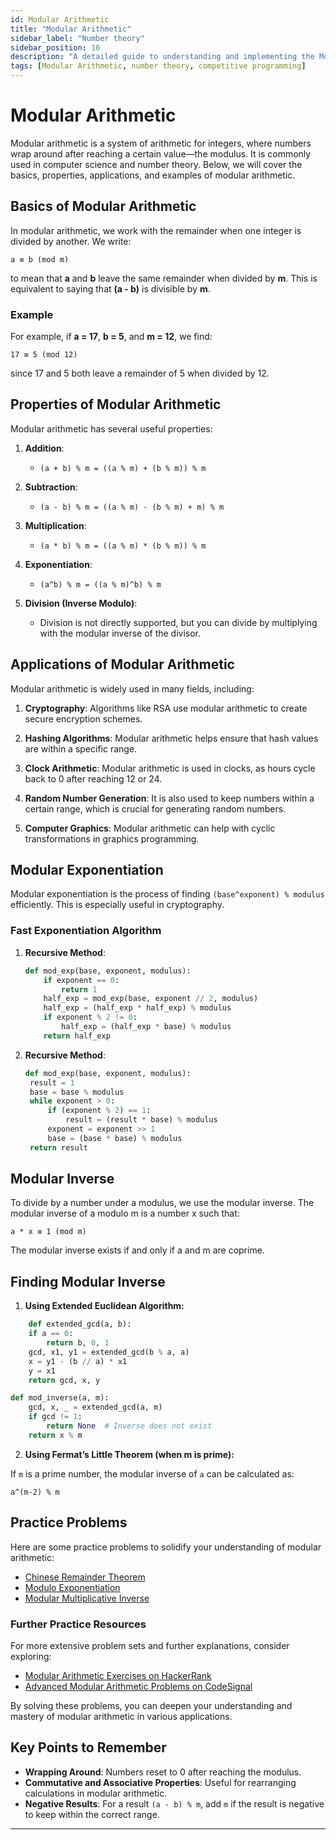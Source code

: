 ```yaml
---
id: Modular Arithmetic
title: "Modular Arithmetic"
sidebar_label: "Number theory"
sidebar_position: 10
description: "A detailed guide to understanding and implementing the Modular Arithmetic in Number Theory."
tags: [Modular Arithmetic, number theory, competitive programming]
---
```


# Modular Arithmetic 

Modular arithmetic is a system of arithmetic for integers, where numbers wrap around after reaching a certain value—the modulus. It is commonly used in computer science and number theory. Below, we will cover the basics, properties, applications, and examples of modular arithmetic.

## Basics of Modular Arithmetic

In modular arithmetic, we work with the remainder when one integer is divided by another. We write:

```
a ≡ b (mod m)
```
to mean that **a** and **b** leave the same remainder when divided by **m**. This is equivalent to saying that **(a - b)** is divisible by **m**.

### Example

For example, if **a = 17**, **b = 5**, and **m = 12**, we find:

```
17 ≡ 5 (mod 12)
```
since 17 and 5 both leave a remainder of 5 when divided by 12.

## Properties of Modular Arithmetic

Modular arithmetic has several useful properties:

1. **Addition**:
   - `(a + b) % m = ((a % m) + (b % m)) % m`

2. **Subtraction**:
   - `(a - b) % m = ((a % m) - (b % m) + m) % m`

3. **Multiplication**:
   - `(a * b) % m = ((a % m) * (b % m)) % m`

4. **Exponentiation**:
   - `(a^b) % m = ((a % m)^b) % m`

5. **Division (Inverse Modulo)**:
   - Division is not directly supported, but you can divide by multiplying with the modular inverse of the divisor.

## Applications of Modular Arithmetic

Modular arithmetic is widely used in many fields, including:

1. **Cryptography**: Algorithms like RSA use modular arithmetic to create secure encryption schemes.

2. **Hashing Algorithms**: Modular arithmetic helps ensure that hash values are within a specific range.

3. **Clock Arithmetic**: Modular arithmetic is used in clocks, as hours cycle back to 0 after reaching 12 or 24.

4. **Random Number Generation**: It is also used to keep numbers within a certain range, which is crucial for generating random numbers.

5. **Computer Graphics**: Modular arithmetic can help with cyclic transformations in graphics programming.

## Modular Exponentiation

Modular exponentiation is the process of finding `(base^exponent) % modulus` efficiently. This is especially useful in cryptography.

### Fast Exponentiation Algorithm

1. **Recursive Method**:
   ```python
   def mod_exp(base, exponent, modulus):
       if exponent == 0:
           return 1
       half_exp = mod_exp(base, exponent // 2, modulus)
       half_exp = (half_exp * half_exp) % modulus
       if exponent % 2 != 0:
           half_exp = (half_exp * base) % modulus
       return half_exp

    ```

2. **Recursive Method**:
   ```python
   def mod_exp(base, exponent, modulus):
    result = 1
    base = base % modulus
    while exponent > 0:
        if (exponent % 2) == 1:
            result = (result * base) % modulus
        exponent = exponent >> 1
        base = (base * base) % modulus
    return result
    ```
## Modular Inverse
To divide by a number under a modulus, we use the modular inverse. The modular inverse of a modulo m is a number x such that:
```
a * x ≡ 1 (mod m)
```
The modular inverse exists if and only if a and m are coprime.

## Finding Modular Inverse
1. **Using Extended Euclidean Algorithm:**

```python
    def extended_gcd(a, b):
    if a == 0:
        return b, 0, 1
    gcd, x1, y1 = extended_gcd(b % a, a)
    x = y1 - (b // a) * x1
    y = x1
    return gcd, x, y

def mod_inverse(a, m):
    gcd, x, _ = extended_gcd(a, m)
    if gcd != 1:
        return None  # Inverse does not exist
    return x % m
```
2. **Using Fermat’s Little Theorem (when m is prime):**

 If `m` is a prime number, the modular inverse of `a` can be calculated as:

```
a^(m-2) % m
```
## Practice Problems
Here are some practice problems to solidify your understanding of modular arithmetic:

- [Chinese Remainder Theorem](https://leetcode.com/problems/chinese-remainder-theorem/)
- [Modulo Exponentiation](https://leetcode.com/problems/powx-n/)  
- [Modular Multiplicative Inverse](https://www.geeksforgeeks.org/multiplicative-inverse-under-modulo-m/) 

### Further Practice Resources

For more extensive problem sets and further explanations, consider exploring:

- [Modular Arithmetic Exercises on HackerRank](https://www.hackerrank.com/domains/tutorials/10-days-of-math)
- [Advanced Modular Arithmetic Problems on CodeSignal](https://codesignal.com/interview-practice/)

By solving these problems, you can deepen your understanding and mastery of modular arithmetic in various applications. 

## Key Points to Remember
- **Wrapping Around**: Numbers reset to 0 after reaching the modulus.
- **Commutative and Associative Properties**: Useful for rearranging calculations in modular arithmetic.
- **Negative Results**: For a result `(a - b) % m`, add `m` if the result is negative to keep within the correct range. 

---

